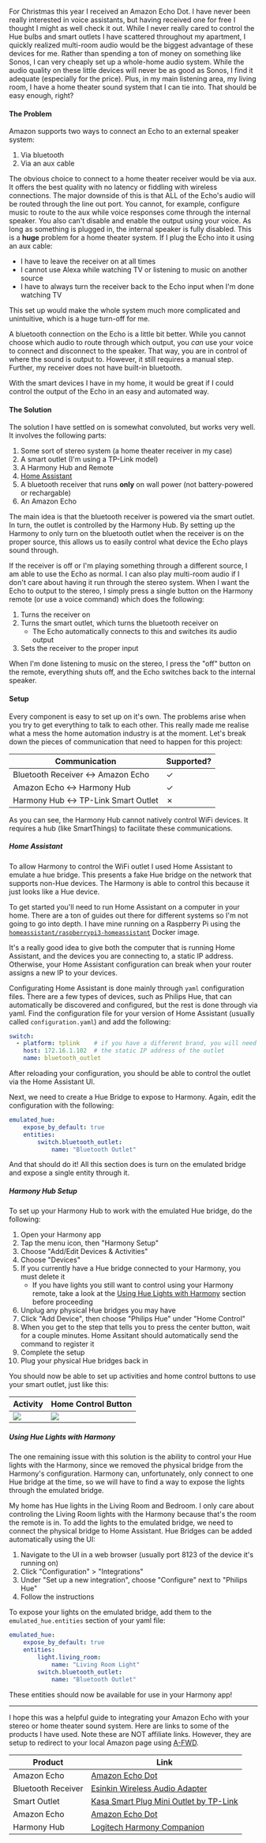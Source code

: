 For Christmas this year I received an Amazon Echo Dot. I have never been really interested in voice assistants, but having received one for free I thought I might as well check it out. While I never really cared to control the Hue bulbs and smart outlets I have scattered throughout my apartment, I quickly realized multi-room audio would be the biggest advantage of these devices for me. Rather than spending a ton of money on something like Sonos, I can very cheaply set up a whole-home audio system. While the audio quality on these little devices will never be as good as Sonos, I find it adequate (especially for the price). Plus, in my main listening area, my living room, I have a home theater sound system that I can tie into. That should be easy enough, right?

#### The Problem

Amazon supports two ways to connect an Echo to an external speaker system:

1. Via bluetooth
1. Via an aux cable

The obvious choice to connect to a home theater receiver would be via aux. It offers the best quality with no latency or fiddling with wireless connections. The major downside of this is that ALL of the Echo's audio will be routed through the line out port. You cannot, for example, configure music to route to the aux while voice responses come through the internal speaker. You also can't disable and enable the output using your voice. As long as something is plugged in, the internal speaker is fully disabled. This is a **huge** problem for a home theater system. If I plug the Echo into it using an aux cable:

- I have to leave the receiver on at all times
- I cannot use Alexa while watching TV or listening to music on another source
- I have to always turn the receiver back to the Echo input when I'm done watching TV

This set up would make the whole system much more complicated and unintuitive, which is a huge turn-off for me.

A bluetooth connection on the Echo is a little bit better. While you cannot choose which audio to route through which output, you *can* use your voice to connect and disconnect to the speaker. That way, you are in control of where the sound is output to. However, it still requires a manual step. Further, my receiver does not have built-in bluetooth.

With the smart devices I have in my home, it would be great if I could control the output of the Echo in an easy and automated way.

#### The Solution

The solution I have settled on is somewhat convoluted, but works very well. It involves the following parts:

1. Some sort of stereo system (a home theater receiver in my case)
1. A smart outlet (I'm using a TP-Link model)
1. A Harmony Hub and Remote
1. [Home Assistant](https://www.home-assistant.io/)
1. A bluetooth receiver that runs **only** on wall power (not battery-powered or rechargable)
1. An Amazon Echo

The main idea is that the bluetooth receiver is powered via the smart outlet. In turn, the outlet is controlled by the Harmony Hub. By setting up the Harmony to only turn on the bluetooth outlet when the receiver is on the proper source, this allows us to easily control what device the Echo plays sound through.

If the receiver is off or I'm playing something through a different source, I am able to use the Echo as normal. I can also play multi-room audio if I don't care about having it run through the stereo system. When I want the Echo to output to the stereo, I simply press a single button on the Harmony remote (or use a voice command) which does the following:

1. Turns the receiver on
1. Turns the smart outlet, which turns the bluetooth receiver on
    - The Echo automatically connects to this and switches its audio output
1. Sets the receiver to the proper input

When I'm done listening to music on the stereo, I press the "off" button on the remote, everything shuts off, and the Echo switches back to the internal speaker.

#### Setup

Every component is easy to set up on it's own. The problems arise when you try to get everything to talk to each other. This really made me realise what a mess the home automation industry is at the moment. Let's break down the pieces of communication that need to happen for this project:

|Communication|Supported?|
|---|---|
|Bluetooth Receiver &harr; Amazon Echo|&#10003;|
|Amazon Echo &harr; Harmony Hub|&#10003;|
|Harmony Hub &harr; TP-Link Smart Outlet|&#10007;|

As you can see, the Harmony Hub cannot natively control WiFi devices. It requires a hub (like SmartThings) to facilitate these communications.

##### Home Assistant

To allow Harmony to control the WiFi outlet I used Home Assistant to emulate a hue bridge. This presents a fake Hue bridge on the network that supports non-Hue devices. The Harmony is able to control this because it just looks like a Hue device.

To get started you'll need to run Home Assistant on a computer in your home. There are a ton of guides out there for different systems so I'm not going to go into depth. I have mine running on a Raspberry Pi using the [`homeassistant/raspberrypi3-homeassistant`](https://hub.docker.com/r/homeassistant/raspberrypi3-homeassistant/) Docker image.

It's a really good idea to give both the computer that is running Home Assistant, and the devices you are connecting to, a static IP address. Otherwise, your Home Assistant configuration can break when your router assigns a new IP to your devices.

Configurating Home Assistant is done mainly through `yaml` configuration files. There are a few types of devices, such as Philips Hue, that can automatically be discovered and configured, but the rest is done through via yaml. Find the configuration file for your version of Home Assistant (usually called `configuration.yaml`) and add the following:

```yaml
switch:
  - platform: tplink    # if you have a different brand, you will need to find the proper platform ID
    host: 172.16.1.102  # the static IP address of the outlet
    name: bluetooth_outlet
```

After reloading your configuration, you should be able to control the outlet via the Home Assistant UI.

Next, we need to create a Hue Bridge to expose to Harmony. Again, edit the configuration with the following:

```yaml
emulated_hue:
    expose_by_default: true
    entities:
        switch.bluetooth_outlet:
            name: "Bluetooth Outlet"
```

And that should do it! All this section does is turn on the emulated bridge and expose a single entity through it.

##### Harmony Hub Setup

To set up your Harmony Hub to work with the emulated Hue bridge, do the following:

1. Open your Harmony app
1. Tap the menu icon, then "Harmony Setup"
1. Choose "Add/Edit Devices & Activities"
1. Choose "Devices"
1. If you currently have a Hue bridge connected to your Harmony, you must delete it
    - If you have lights you still want to control using your Harmony remote, take a look at the [Using Hue Lights with Harmony](#using-hue-lights-with-harmony) section before proceeding
1. Unplug any physical Hue bridges you may have
1. Click "Add Device", then choose "Philips Hue" under "Home Control"
1. When you get to the step that tells you to press the center button, wait for a couple minutes. Home Assitant should automatically send the command to register it
1. Complete the setup
1. Plug your physical Hue bridges back in

You should now be able to set up activities and home control buttons to use your smart outlet, just like this:

|Activity|Home Control Button|
|---|---|
|![](activity.jpeg)|![](home-control-buttons.jpeg)|

<a name="using-hue-lights-with-harmony"></a>

##### Using Hue Lights with Harmony

The one remaining issue with this solution is the ability to control your Hue lights with the Harmony, since we removed the physical bridge from the Harmony's configuration. Harmony can, unfortunately, only connect to one Hue bridge at the time, so we will have to find a way to expose the lights through the emulated bridge.

My home has Hue lights in the Living Room and Bedroom. I only care about controling the Living Room lights with the Harmony because that's the room the remote is in. To add the lights to the emulated bridge, we need to connect the physical bridge to Home Assistant. Hue Bridges can be added automatically using the UI:

1. Navigate to the UI in a web browser (usually port 8123 of the device it's running on)
1. Click "Configuration" > "Integrations"
1. Under "Set up a new integration", choose "Configure" next to "Philips Hue"
1. Follow the instructions

To expose your lights on the emulated bridge, add them to the `emulated_hue.entities` section of your yaml file:

```yaml
emulated_hue:
    expose_by_default: true
    entities:
        light.living_room:
            name: "Living Room Light"
        switch.bluetooth_outlet:
            name: "Bluetooth Outlet"
```

These entities should now be available for use in your Harmony app!

---

I hope this was a helpful guide to integrating your Amazon Echo with your stereo or home theater sound system. Here are links to some of the products I have used. Note these are NOT affiliate links. However, they are setup to redirect to your local Amazon page using [A-FWD](https://affiliate-geo-target.com).

|Product|Link|
|---|---|
|Amazon Echo|[Amazon Echo Dot](http://a-fwd.com/asin-ca=B0792JYXZK)|
|Bluetooth Receiver|[Esinkin Wireless Audio Adapter](http://a-fwd.com/asin-ca=B016NUTG5K)|
|Smart Outlet|[Kasa Smart Plug Mini Outlet by TP-Link](http://a-fwd.com/asin-ca=B01K1JVZOE)|
|Amazon Echo|[Amazon Echo Dot](http://a-fwd.com/asin-ca=B0792JYXZK)|
|Harmony Hub|[Logitech Harmony Companion](http://a-fwd.com/asin-ca=B00N3RFC4G)|